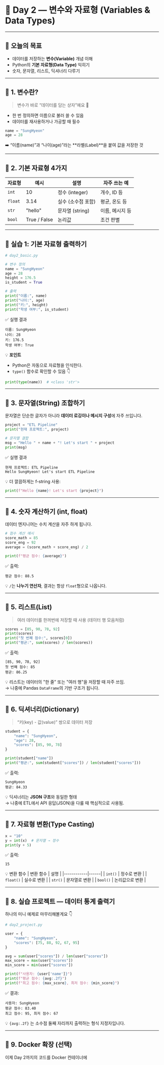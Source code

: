 # 🧱 Day 2 — 변수와 자료형 (Variables & Data Types)

---

## 🎯 오늘의 목표
- 데이터를 저장하는 **변수(Variable)** 개념 이해  
- Python의 **기본 자료형(Data Type)** 익히기  
- 숫자, 문자열, 리스트, 딕셔너리 다루기  

---

## 🧠 1. 변수란?

> 변수가 바로 “데이터를 담는 상자”예요 🎁

- 한 번 정의하면 이름으로 불러 쓸 수 있음  
- 데이터를 재사용하거나 가공할 때 필수  

```python
name = "SungHyeon"
age = 28
```

➡️ “이름(name)”과 “나이(age)”라는 **라벨(Label)**을 붙여 값을 저장한 것  

---

## 🧩 2. 기본 자료형 4가지

| 자료형 | 예시 | 설명 | 자주 쓰는 예 |
|---------|------|------|---------------|
| `int` | 10 | 정수 (integer) | 개수, ID 등 |
| `float` | 3.14 | 실수 (소수점 포함) | 평균, 온도 등 |
| `str` | "hello" | 문자열 (string) | 이름, 메시지 등 |
| `bool` | True / False | 논리값 | 조건 판별 |

---

## 🧪 실습 1: 기본 자료형 출력하기

```python
# day2_basic.py

# 변수 정의
name = "SungHyeon"
age = 28
height = 176.5
is_student = True

# 출력
print("이름:", name)
print("나이:", age)
print("키:", height)
print("학생 여부:", is_student)
```

✅ 실행 결과
```
이름: SungHyeon
나이: 28
키: 176.5
학생 여부: True
```

💡 **포인트**
- Python은 자동으로 자료형을 인식한다.  
- `type()` 함수로 확인할 수 있음 👇  

```python
print(type(name))  # <class 'str'>
```

---

## 🧩 3. 문자열(String) 조합하기

문자열은 단순한 글자가 아니라 **데이터 로깅이나 메시지 구성**에 자주 쓰입니다.

```python
project = "ETL Pipeline"
print("현재 프로젝트:", project)

# 문자열 결합
msg = "Hello " + name + "! Let's start " + project
print(msg)
```

✅ 실행 결과
```
현재 프로젝트: ETL Pipeline
Hello SungHyeon! Let's start ETL Pipeline
```

💡 더 깔끔하게는 f-string 사용:
```python
print(f"Hello {name}! Let's start {project}")
```

---

## 🧩 4. 숫자 계산하기 (int, float)

데이터 엔지니어는 수치 계산을 자주 하게 됩니다.  

```python
# 점수 계산 예시
score_math = 85
score_eng = 92
average = (score_math + score_eng) / 2

print(f"평균 점수: {average}")
```

✅ 출력:
```
평균 점수: 88.5
```

💡 `/`는 **나누기 연산자**, 결과는 항상 `float`형으로 나옵니다.

---

## 🧩 5. 리스트(List)

> 여러 데이터를 한꺼번에 저장할 때 사용 (데이터 행 모음처럼)

```python
scores = [85, 90, 78, 92]
print(scores)
print("첫 번째 점수:", scores[0])
print("평균:", sum(scores) / len(scores))
```

✅ 출력:
```
[85, 90, 78, 92]
첫 번째 점수: 85
평균: 86.25
```

💡 리스트는 데이터의 "한 줄" 또는 "여러 행"을 저장할 때 자주 쓰임.  
→ 나중에 Pandas `DataFrame`의 기반 구조가 됩니다.

---

## 🧩 6. 딕셔너리(Dictionary)

> “키(key) - 값(value)” 쌍으로 데이터 저장

```python
student = {
    "name": "SungHyeon",
    "age": 28,
    "scores": [85, 90, 78]
}

print(student["name"])
print("평균:", sum(student["scores"]) / len(student["scores"]))
```

✅ 출력:
```
SungHyeon
평균: 84.33
```

💡 딕셔너리는 **JSON 구조**와 동일한 형태  
→ 나중에 ETL에서 API 응답(JSON)을 다룰 때 핵심적으로 사용됨.

---

## 🧠 7. 자료형 변환(Type Casting)

```python
x = "10"
y = int(x)  # 문자열 → 정수
print(y + 5)
```

✅ 출력:
```
15
```

💡 변환 함수
| 변환 함수 | 설명 |
|------------|------|
| `int()` | 정수로 변환 |
| `float()` | 실수로 변환 |
| `str()` | 문자열로 변환 |
| `bool()` | 논리값으로 변환 |

---

## 🧩 8. 실습 프로젝트 — 데이터 통계 출력기

하나의 미니 예제로 마무리해볼게요 👇  

```python
# day2_project.py

user = {
    "name": "SungHyeon",
    "scores": [75, 88, 92, 67, 95]
}

avg = sum(user["scores"]) / len(user["scores"])
max_score = max(user["scores"])
min_score = min(user["scores"])

print(f"사용자: {user['name']}")
print(f"평균 점수: {avg:.2f}")
print(f"최고 점수: {max_score}, 최저 점수: {min_score}")
```

✅ 결과:
```
사용자: SungHyeon
평균 점수: 83.40
최고 점수: 95, 최저 점수: 67
```

💡 `{avg:.2f}` 는 소수점 둘째 자리까지 출력하는 형식 지정자입니다.

---

## 🐳 9. Docker 확장 (선택)

이제 Day 2까지의 코드를 Docker 컨테이너에

